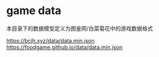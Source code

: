 # game data

本目录下的数据模型定义为图鉴网/白菜菊花中的游戏数据格式

https://bcjh.xyz/data/data.min.json
https://foodgame.github.io/data/data.min.json